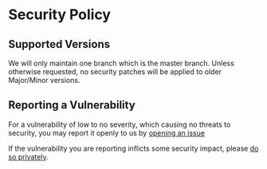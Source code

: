 # Security Policy

## Supported Versions

We will only maintain one branch which is the master branch. Unless otherwise requested, no security patches will be applied to older Major/Minor versions. 

## Reporting a Vulnerability

For a vulnerability of low to no severity, which causing no threats to security, you may report it openly to us by [opening an issue](https://github.com/liooooo29/utls/issues/new)

If the vulnerability you are reporting inflicts some security impact, please [do so privately](https://github.com/liooooo29/utls/security/advisories/new).
